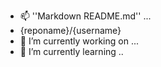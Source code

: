 - 📫 ''Markdown README.md'' ...
- {reponame}/{username}
- 🔭 I’m currently working on ...
- 🌱 I’m currently learning ..
